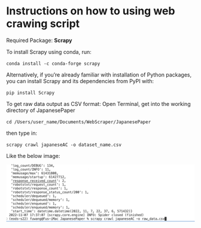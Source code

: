 # Instructions on how to using web crawing script

Required Package: **Scrapy**

To install Scrapy using conda, run:
```
conda install -c conda-forge scrapy
```
Alternatively, if you’re already familiar with installation of Python packages, you can install Scrapy and its dependencies from PyPI with:
```
pip install Scrapy
```

To get raw data output as CSV format: Open Terminal, get into the working directory of JapanesePaper 
```
cd /Users/user_name/Documents/WebScraper/JapanesePaper
```
then type in: 

```
scrapy crawl japaneseAC -o dataset_name.csv
```
Like the below image:


[<img src="demo.jpg" width="600"/>](demo.jpg)


